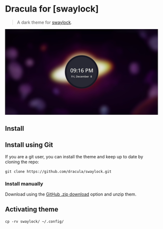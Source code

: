 # Dracula for [swaylock]

> A dark theme for [swaylock](https://github.com/swaywm/swaylock).

![Screenshot](./screenshot.png)

## Install

## Install using Git
If you are a git user, you can install the theme and keep up to date by cloning the repo:

`git clone https://github.com/dracula/swaylock.git`

### Install manually
Download using the [GitHub .zip download]() option and unzip them.

## Activating theme

`cp -rv swaylock/ ~/.config/`